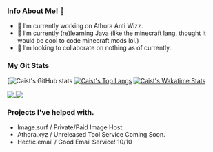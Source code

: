 ### Info About Me! 🚧

- 🔭 I’m currently working on Athora Anti Wizz.
- 🌱 I’m currently (re)learning Java (like the minecraft lang, thought it would be cool to code minecraft mods lol.)
- 👯 I’m looking to collaborate on nothing as of currently.

### My Git Stats
[![Caist's GitHub stats](https://github-readme-stats.vercel.app/api?username=caisticalhour&show_icons=true&theme=dark)
[![Caist's Top Langs](https://github-readme-stats.vercel.app/api/top-langs/?username=caisticalhour&layout=compact&theme=dark)](https://github.com/anuraghazra/github-readme-stats)
[![Caist's Wakatime Stats](https://github-readme-stats.vercel.app/api/wakatime?username=caisticalhour&layout=compact&theme=dark)](https://github.com/anuraghazra/github-readme-stats)

<a href="https://github.com/caisticalhour/caisticalhour">
  <img align="center" src="https://github-readme-stats.vercel.app/api/pin/?username=caisticalhour&repo=caisticalhour" />
</a>
<a href="https://github.com/caisticalhour/athora">
  <img align="center" src="https://github-readme-stats.vercel.app/api/pin/?username=caisticalhour&repo=athora" />
</a>

### Projects I've helped with.

- Image.surf / Private/Paid Image Host.
- Athora.xyz / Unreleased Tool Service Coming Soon.
- Hectic.email / Good Email Service! 10/10

